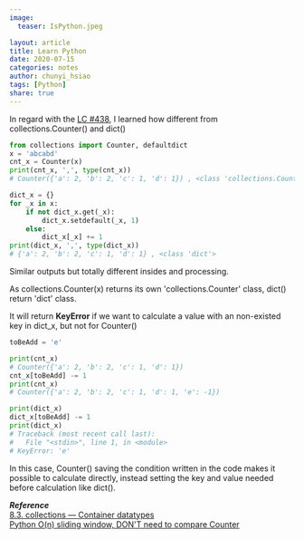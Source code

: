 ```yaml
---
image:
  teaser: IsPython.jpeg

layout: article
title: Learn Python
date: 2020-07-15
categories: notes
author: chunyi_hsiao
tags: [Python]
share: true
---
```


In regard with the [LC #438](https://hsiaocy.github.io/leetcodes/notes/LeetCode-438/), I learned how different from collections.Counter() and dict()

```python
from collections import Counter, defaultdict 
x = 'abcabd'
cnt_x = Counter(x)
print(cnt_x, ',', type(cnt_x))
# Counter({'a': 2, 'b': 2, 'c': 1, 'd': 1}) , <class 'collections.Counter'>

dict_x = {}
for _x in x:
    if not dict_x.get(_x):
        dict_x.setdefault(_x, 1)
    else:
        dict_x[_x] += 1
print(dict_x, ',', type(dict_x))
# {'a': 2, 'b': 2, 'c': 1, 'd': 1} , <class 'dict'>
```
Similar outputs but totally different insides and processing.

As collections.Counter(x) returns its own 'collections.Counter' class, dict() return 'dict' class.

It will return **KeyError** if we want to calculate a value with an non-existed key in dict_x, but not for Counter()

```python
toBeAdd = 'e'

print(cnt_x)
# Counter({'a': 2, 'b': 2, 'c': 1, 'd': 1})
cnt_x[toBeAdd] -= 1
print(cnt_x)
# Counter({'a': 2, 'b': 2, 'c': 1, 'd': 1, 'e': -1})

print(dict_x)
dict_x[toBeAdd] -= 1
print(dict_x)
# Traceback (most recent call last):
#   File "<stdin>", line 1, in <module>
# KeyError: 'e'
```

In this case, Counter() saving the condition written in the code makes it possible to calculate directly, instead setting the key and value needed before calculation like dict().

***Reference***  
[8.3. collections — Container datatypes](https://docs.python.org/3.3/library/collections.html#collections.defaultdict)  
[Python O(n) sliding window, DON'T need to compare Counter](https://leetcode.com/problems/find-all-anagrams-in-a-string/discuss/736141/Python-O(n)-sliding-window-DON'T-need-to-compare-Counter)

